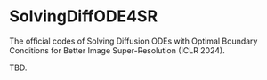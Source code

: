 # SolvingDiffODE4SR
The official codes of Solving Diffusion ODEs with Optimal Boundary Conditions for Better Image Super-Resolution (ICLR 2024).

TBD.
